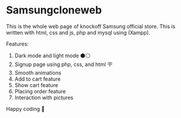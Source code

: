 # Samsungcloneweb

This is the whole web page of knockoff Samsung official store. This is written with html, css and js, php and mysql using (Xampp).

Features:
1) Dark mode and light mode ⚫⚪
2) Signup page using php, css, and html 🪧
3) Smooth animations
4) Add to cart feature 
5) Show cart feature 
6) Placing order feature 
7) Interaction with pictures

Happy coding 💐